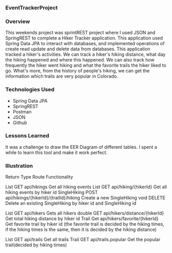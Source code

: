 ### EventTrackerProject

### Overview
This weekends project was sprintREST project where I used JSON and SpringREST to complete a Hiker Tracker application.
This application used Spring Data JPA to interact with databases, and implemented operations of create read update and delete data from databases.
This application tracked a hiker's activities. We can track a hiker's hiking distance, what day the hiking happened and where this happened. We can also track how frequently the hiker went hiking and what the favorite trails the hiker liked to go. What's more, from the history of people's hiking, we can get the information which trails are very popular in Colorado.

### Technologies Used
* Spring Data JPA
* SpringREST
* Postman
* JSON
* Github

### Lessons Learned
It was a challenge to draw the EER Diagram of different tables. I spent a while to learn this tool and make it work perfect.

### Illustration
Return Type         Route                                               Functionality

List<SingleHiking>  GET api/hikings                                     Get all hiking events
List<SingleHiking>  GET api/hiking/{hikerId}                            Get all hiking events by hiker id
SingleHiking        POST api/hikings/{hikerId}/{trailId}/hiking         Create a new SingleHiking
void                DELETE                                              Delete an existing SingleHiking by hiker id and SingleHiking id

List<Hiker>         GET api/hikers                                      Gets all hikers
double              GET api/hikers/distance/{hikerId}                   Get total hiking distance by hiker id
Trail               Get api/hikers/favorite/{hikerId}                   Get favorite trail by hiker id
(the favorite trail is decided by the hiking times, if the hiking times is the same, then it is decided by the hiking distance)

List<Trail>         GET api/trails                                      Get all trails
Trail               GET api/trails.popular                              Get the popular trail(decided by hiking times)

